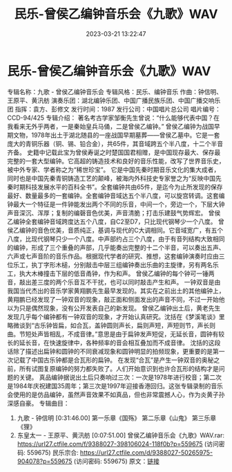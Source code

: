 ﻿---
title: 民乐-曾侯乙编钟音乐会《九歌》WAV
date: 2023-03-21 13:22:47
categories: 古典音乐、新世纪、纯音雅乐
tags: 纯音雅乐
---
# 民乐-曾侯乙编钟音乐会《九歌》WAV

专辑名称：九歌 - 曾侯乙编钟音乐会
专辑风格：民乐、编钟音乐
作曲：钟信明、王原平、黄汛舫
演奏乐团：湖北编钟乐团、中国广播民族乐团、中国广播交响乐团
指挥：袁方、彭修文
发行时间：1987
发行公司：中国唱片总公司
唱片编号：CCD-94/425
专辑介绍：
著名考古学家邹衡先生曾说：“什么能够代表中国？在我看来无外乎两者，一是秦始皇兵马俑，二是曾侯乙编钟。”
曾侯乙编钟为战国早期文物，1978年出土于湖北随县的一座战国早期墓葬——曾侯乙墓中。它是一套庞大的青铜乐器（铜、锡、铅合金），共65件，其音域跨五个半八度，十二个半音齐备。
史籍中记载此宝为曾侯寿诞之时楚国国君相赠，是中国现存最大、保存最完整的一套大型编钟。它高超的铸造技术和良好的音乐性能，改写了世界音乐史，被中外专家、学者称之为“稀世珍宝”。
它是中国先秦时期音乐文化的集大成者，同时也是中国先秦青铜铸造工艺的颠峰，被海内外科技史专家誉之为“反映中国先秦时期科技发展水平的百科全书”。全套编钟共由65件，是迄今为止所发现的保存最好、数量最多的一套编钟。全套编钟音域达五个半八度，可以旋宫转调。这套编钟最大一个特征是一件钟能发出两个不同的乐音，中间一个，旁边一个，下层大钟声音深沉、浑厚；复制的编磬音色优美，声音清脆；打击乐建鼓气势辉宏。
曾侯乙编钟全套编钟音域跨度达五个八度，自C2至D7，只比现代钢琴少一个八度。
曾侯乙编钟的音色优美，音质纯正，基调与现代的C大调相同。它音域宽广，有五个八度，比现代钢琴只少一个八度。中声部约占三个八度，由于有音列结构大致相同的编钟，形成了三个重叠的声部，几乎能奏出完整的十二个半音，可以奏出五声、六声或七声音阶的音乐作品。根据现代学者的研究、推想，这套编钟演奏时应由三位乐工，执丁字形木槌，分别敲击中层三组编钟奏出乐曲的主旋律，另有两名乐工，执大木棒撞击下层的低音甬钟，作为和声。
曾侯乙编钟的每个钟可一锤两音，敲出差三度的两个乐音互不干扰，也可以同时敲击产生和声。
一钟双音是由我国当代杰出的音乐学家黄翔鹏先生最早发现的。其实在之前出土的其他编钟上，黄翔鹏已经发现了一钟双音的现象，敲正面和侧面发出的声音不同，不过一开始他以为只是偶然现象，没有公开发表自己的新发现。
曾侯乙编钟出土后，黄老先生发现几乎每个编钟都有一钟双音的现象，才开始认真研究。沈括在《梦溪笔谈》里略微谈到“古乐钟皆扁，如合瓦，盖钟圆则声长，扁则声短，声短则节，声长则曲。节短处声皆相乱，不成音律。”意思是由于扁钟发声短促，无延长音，圆钟有较长的延长音，在快速旋律中，各种频率的音会相互叠加而不成音律。
沈括的这段话除了描述出扁钟和圆钟的不同衰减现象和圆钟明显的拍频现象，更重要的是第一次记载了中国古乐钟都是合瓦形的扁钟。
在发现“合瓦”是产生一钟双音的奥秘之前，所有试图复原编钟的努力都失败了。人们开始意识到也许合瓦形的结构才是问题的关键。
真品编钟据说出土后只奏响过三次：一次是1978年进行校音；第二次是1984年庆祝建国35周年；第三次是1997年迎接香港回归。这张专辑录制的音乐会使用的是仿品编钟，虽然声音效果不如真品，但也非常震撼人心，作为炎黄子孙深感自豪。
专辑曲目：
01. 九歌 - 钟信明
[0:31:46.00]
第一乐章《国殇》
第二乐章《山鬼》
第三乐章《狸》
02. 东皇太一 - 王原平、黄汛舫
[0:07:51.00]
曾侯乙编钟音乐会《九歌》WAV.rar: https://url27.ctfile.com/f/9388027-398106024-118f0b?p=559675
(访问密码: 559675)
民乐宗合: https://url27.ctfile.com/d/9388027-50265975-904078?p=559675
(访问密码: 559675)
原文：[链接](https://blog.sina.com.cn/s/blog_1647c7e760103112t.html)